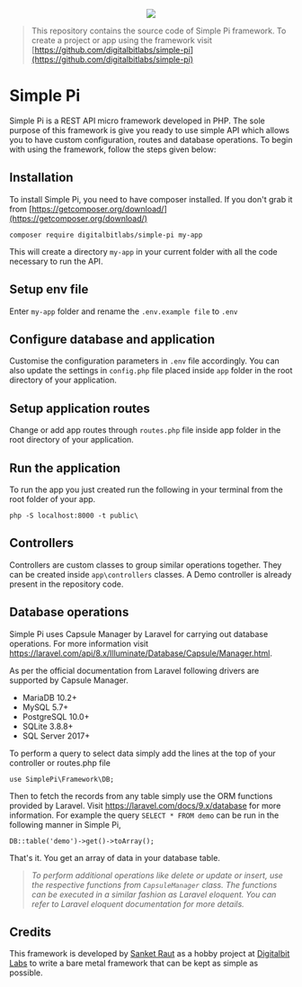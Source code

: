 <p align="center"><img src="https://user-images.githubusercontent.com/72734777/127652853-7592fc23-95d0-4dc7-9a07-ddeeaf85f3d9.png"/></p>

> This repository contains the source code of Simple Pi framework. To create a project or app using the framework visit [https://github.com/digitalbitlabs/simple-pi](https://github.com/digitalbitlabs/simple-pi) 

# Simple Pi 
Simple Pi is a REST API micro framework developed in PHP. The sole purpose of this framework is give you ready to use simple API which allows you to have custom configuration, routes and database operations. To begin with using the framework, follow the steps given below:


## Installation
To install Simple Pi, you need to have composer installed. If you don't grab it from [https://getcomposer.org/download/](https://getcomposer.org/download/)

`composer require digitalbitlabs/simple-pi my-app`

This will create a directory `my-app` in your current folder with all the code necessary to run the API.


## Setup env file
Enter `my-app` folder and rename the `.env.example file` to `.env`


## Configure database and application
Customise the configuration parameters in `.env` file accordingly. You can also update the settings in `config.php` file placed inside `app` folder in the root directory of your application.


## Setup application routes
Change or add app routes through `routes.php` file inside app folder in the root directory of your application.


## Run the application
To run the app you just created run the following in your terminal from the root folder of your app.

`php -S localhost:8000 -t public\`


## Controllers
Controllers are custom classes to group similar operations together. They can be created inside `app\controllers` classes. A Demo controller is already present in the repository code.


## Database operations
Simple Pi uses Capsule Manager by Laravel for carrying out database operations. For more information visit https://laravel.com/api/8.x/Illuminate/Database/Capsule/Manager.html.

As per the official documentation from Laravel following drivers are supported by Capsule Manager.

* MariaDB 10.2+ 
* MySQL 5.7+
* PostgreSQL 10.0+
* SQLite 3.8.8+
* SQL Server 2017+

To perform a query to select data simply add the lines at the top of your controller or routes.php file

`use SimplePi\Framework\DB;`

Then to fetch the records from any table simply use the ORM functions provided by Laravel. Visit https://laravel.com/docs/9.x/database for more information. For example the query `SELECT * FROM demo` can be run in the following manner in Simple Pi,

`DB::table('demo')->get()->toArray();`

That's it. You get an array of data in your database table.

>*To perform additional operations like delete or update or insert, use the respective functions from `CapsuleManager` class. The functions can be executed in a similar fashion as Laravel eloquent. You can refer to Laravel eloquent documentation for more details.*


## Credits
This framework is developed by [Sanket Raut](https://twitter.com/sanketmraut) as a hobby project at [Digitalbit Labs](https://digitalbit.in) to write a bare metal framework that can be kept as simple as possible.
